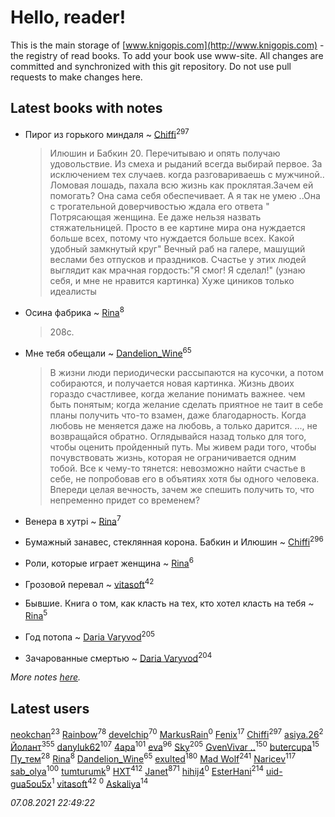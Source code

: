 # Hello, reader!
This is the main storage of [www.knigopis.com](http://www.knigopis.com) - the registry of read books.
To add your book use www-site. All changes are committed and synchronized with this git repository.
Do not use pull requests to make changes here.


## Latest books with notes
* Пирог из горького миндаля ~ [Chiffi](users/105/105831994080785626680-google)<sup>297</sup>
    > Илюшин и Бабкин 20. Перечитываю и опять получаю удовольствие.
    > Из смеха и рыданий всегда выбирай первое. За исключением тех случаев. когда разговариваешь с мужчиной.. Ломовая лошадь, пахала всю жизнь как проклятая.Зачем ей помогать? Она сама себя обеспечивает. А я так не умею ..Она с трогательной доверчивостью ждала его ответа " Потрясающая женщина. Ее даже нельзя назвать стяжательницей. Просто в ее картине мира она нуждается больше всех,  потому что нуждается больше всех. Какой удобный замкнутый круг"    Вечный раб на галере,  машущий веслами без отпусков и праздников. Счастье у этих людей выглядит как мрачная гордость:"Я смог! Я сделал!" (узнаю себя, и мне не нравится картинка)   Хуже циников только идеалисты

* Осина фабрика ~ [Rina](users/102/102857111133378678801-google)<sup>8</sup>
    > 208с.

* Мне тебя обещали ~ [Dandelion_Wine](users/586/58602788-vkontakte)<sup>65</sup>
    > В жизни люди периодически рассыпаются на кусочки, а потом собираются, и получается новая картинка.
    > Жизнь двоих гораздо счастливее, когда желание понимать важнее. чем быть понятым; когда желание сделать приятное не таит в себе планы получить что-то взамен, даже благодарность. Когда любовь не меняется даже на любовь, а только дарится.
    > ..., не возвращайся обратно. Оглядывайся назад только для того, чтобы оценить пройденный путь.
    > Мы живем ради того, чтобы почувствовать жизнь, которая не ограничивается одним тобой. Все к чему-то тянется: невозможно найти счастье в себе, не попробовав его в объятиях хотя бы одного человека.
    > Впереди целая вечность, зачем же спешить получить то, что непременно придет со временем?

* Венера в хутрі ~ [Rina](users/102/102857111133378678801-google)<sup>7</sup>

* Бумажный занавес, стеклянная корона. Бабкин и Илюшин ~ [Chiffi](users/105/105831994080785626680-google)<sup>296</sup>

* Роли, которые играет женщина ~ [Rina](users/102/102857111133378678801-google)<sup>6</sup>

* Грозовой перевал ~ [vitasoft](users/474/47446642-vkontakte)<sup>42</sup>

* Бывшие. Книга о том, как класть на тех, кто хотел класть на тебя ~ [Rina](users/102/102857111133378678801-google)<sup>5</sup>

* Год потопа ~ [Daria Varyvod](users/829/829893410524253-facebook)<sup>205</sup>

* Зачарованные смертью ~ [Daria Varyvod](users/829/829893410524253-facebook)<sup>204</sup>


_More notes [here](latest_books_with_notes.md)._


## Latest users
[neokchan](users/113/113179958976964886996-google)<sup>23</sup> 
[Rainbow](users/109/109787328219839805802-google)<sup>78</sup> 
[develchip](users/852/85203415-vkontakte)<sup>70</sup> 
[MarkusRain](users/109/109935069004582832811-googleplus)<sup>0</sup> 
[Fenix](users/111/111367585493471720963-google)<sup>17</sup> 
[Chiffi](users/105/105831994080785626680-google)<sup>297</sup> 
[asiya.26](users/309/309122898-yandex)<sup>2</sup> 
[Йолант](users/104/104690883692185089260-google)<sup>355</sup> 
[danyluk62](users/374/374149854-vkontakte)<sup>107</sup> 
[4apa](users/117/117392596378069249667-google)<sup>101</sup> 
[eva](users/111/111656270551033014778-google)<sup>96</sup> 
[Sky](users/118/118049897850017649660-googleplus)<sup>205</sup> 
[GvenVivar ..](users/158/158266434925901-facebook)<sup>150</sup> 
[butercupa](users/193/193697993-vkontakte)<sup>15</sup> 
[Пу_тем](users/344/3448154788585127-facebook)<sup>28</sup> 
[Rina](users/102/102857111133378678801-google)<sup>8</sup> 
[Dandelion_Wine](users/586/58602788-vkontakte)<sup>65</sup> 
[exulted](users/100/100599204551896265722-google)<sup>180</sup> 
[Mad Wolf](users/947/94738840-vkontakte)<sup>241</sup> 
[Naricev](users/107/107090515204537133928-google)<sup>117</sup> 
[sab_olya](users/139/139338401-vkontakte)<sup>100</sup> 
[tumturumk](users/135/135685382-vkontakte)<sup>9</sup> 
[HXT](users/100/100002563462782-facebook)<sup>412</sup> 
[Janet](users/108/108113656204404967440-google)<sup>871</sup> 
[hihij4](users/106/106174139988189335509-google)<sup>0</sup> 
[EsterHani](users/305/30558181-vkontakte)<sup>214</sup> 
[uid-gua5ou5x](users/820/820026022-yandex)<sup>1</sup> 
[vitasoft](users/474/47446642-vkontakte)<sup>42</sup> 
[](users/165/165990417340767-facebook)<sup>0</sup> 
[Askaliya](users/326/326783541-vkontakte)<sup>14</sup> 


_07.08.2021 22:49:22_
